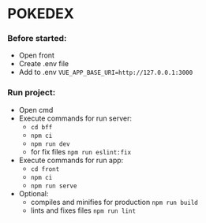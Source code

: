 # POKEDEX

### Before started:
  - Open front
  - Create .env file
  - Add to .env `VUE_APP_BASE_URI=http://127.0.0.1:3000`
### Run project:
  - Open cmd
  - Execute commands for run server:
    - `cd bff`
    - `npm ci`
    - `npm run dev`
    - for fix files `npm run eslint:fix`
  - Execute commands for run app:
    - `cd front`
    - `npm ci`
    - `npm run serve`
  - Optional:
    - compiles and minifies for production `npm run build`
    - lints and fixes files `npm run lint`

